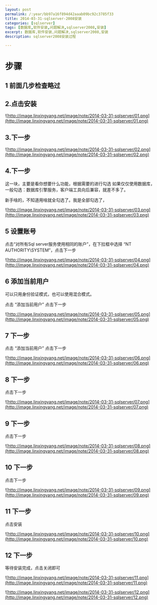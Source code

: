 ```yaml
---
layout: post
permalink: /:year/bb97a16f894d42aaab09bc92c3785f33
title: 2014-03-31-sqlserver-2008安装
categories: [sqlserver]
tags: [数据库,软件安装,问题解决,sqlserver2008,安装]
excerpt: 数据库,软件安装,问题解决,sqlserver2008,安装
description: sqlserver2008安装过程

---
```




# 步骤 #


## 1 前面几步检查略过 ##


## 2.点击安装 ##

![http://image.linxingyang.net/image/note/2014-03-31-sqlserver/01.png](http://image.linxingyang.net/image/note/2014-03-31-sqlserver/01.png)



## 3.下一步 ##


![http://image.linxingyang.net/image/note/2014-03-31-sqlserver/02.png](http://image.linxingyang.net/image/note/2014-03-31-sqlserver/02.png)


## 4.下一步 ##
这一块，主要是看你想要什么功能，根据需要的进行勾选
如果仅仅使用数据库，一般勾选：数据库引擎服务，客户端工具向后兼容，就差不多了。

新手啥的，不知道用啥就全勾选了。我是全部勾选了，


![http://image.linxingyang.net/image/note/2014-03-31-sqlserver/03.png](http://image.linxingyang.net/image/note/2014-03-31-sqlserver/03.png)


## 5 设置账号 ##
点击“对所有Sql server服务使用相同的账户”，在下拉框中选择  “NT AUTHORITY\SYSTEM”，点击下一步


![http://image.linxingyang.net/image/note/2014-03-31-sqlserver/04.png](http://image.linxingyang.net/image/note/2014-03-31-sqlserver/04.png)

## 6 添加当前用户 ##
可以只用身份验证模式，也可以使用混合模式。

点击 “添加当前用户”  点击下一步


![http://image.linxingyang.net/image/note/2014-03-31-sqlserver/05.png](http://image.linxingyang.net/image/note/2014-03-31-sqlserver/05.png)


## 7 下一步 ##

点击 “添加当前用户”  点击下一步


![http://image.linxingyang.net/image/note/2014-03-31-sqlserver/06.png](http://image.linxingyang.net/image/note/2014-03-31-sqlserver/06.png)

## 8 下一步 ##
点击下一步


![http://image.linxingyang.net/image/note/2014-03-31-sqlserver/07.png](http://image.linxingyang.net/image/note/2014-03-31-sqlserver/07.png)


## 9 下一步 ##
点击下一步


![http://image.linxingyang.net/image/note/2014-03-31-sqlserver/08.png](http://image.linxingyang.net/image/note/2014-03-31-sqlserver/08.png)


## 10 下一步 ##
点击下一步


![http://image.linxingyang.net/image/note/2014-03-31-sqlserver/09.png](http://image.linxingyang.net/image/note/2014-03-31-sqlserver/09.png)


## 11 下一步 ##
点击安装


![http://image.linxingyang.net/image/note/2014-03-31-sqlserver/10.png](http://image.linxingyang.net/image/note/2014-03-31-sqlserver/10.png)


## 12 下一步 #
等待安装完成，点击关闭即可


![http://image.linxingyang.net/image/note/2014-03-31-sqlserver/11.png](http://image.linxingyang.net/image/note/2014-03-31-sqlserver/11.png)


![http://image.linxingyang.net/image/note/2014-03-31-sqlserver/12.png](http://image.linxingyang.net/image/note/2014-03-31-sqlserver/12.png)




